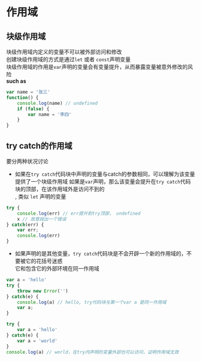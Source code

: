 # 作用域

## 块级作用域
块级作用域内定义的变量不可以被外部访问和修改 <br />
创建块级作用域的方式是通过`let` 或者 `const`声明变量 <br />
块级作用域的作用是`var`声明的变量会有变量提升，从而暴露变量被意外修改的风险 <br/>
**such as**
```javascript
var name = '张三'
function() {
    console.log(name) // undefined
    if (false) {
        var name = '李四'
    }
}
```
## try catch的作用域
要分两种状况讨论
- 如果在`try catch`代码块中声明的变量与catch的参数相同，可以理解为该变量提供了一个块级作用域
如果是`var`声明，那么该变量会提升在`try catch`代码块的顶部，在该作用域外是访问不到的<br/>,
类似 `let` 声明的变量
```javascript
try {
    console.log(err) // err提升到try顶部， undefined
    x // 故意抛出一个错误
} catch(err) {
    var err;
    console.log(err)
}
```
- 如果声明的是其他变量，`try catch`代码块是不会开辟一个新的作用域的，不要被它的花括号迷惑 <br />
它和包含它的外部环境在同一作用域

```javascript
var a = 'hello'
try {
    throw new Error('')
} catch(e) {
    console.log(a) // hello, try代码块与第一个var a 是同一作用域
    var a;
}
```

```javascript
try { 
    var a = 'hello'
} catch(e) {
    var a = 'world'
}
console.log(a) // world，在try内声明的变量外部也可以访问，证明作用域无效
```